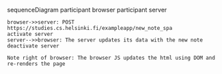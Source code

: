sequenceDiagram
    participant browser
    participant server

    browser->>server: POST https://studies.cs.helsinki.fi/exampleapp/new_note_spa
    activate server
    server-->>browser: The server updates its data with the new note
    deactivate server

    Note right of browser: The browser JS updates the html using DOM and re-renders the page